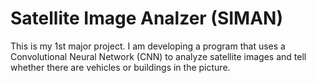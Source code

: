 # Satellite Image Analzer (SIMAN)
This is my 1st major project. I am developing a program that uses a Convolutional Neural Network (CNN) to analyze satellite images and tell whether there are vehicles or buildings in the picture.